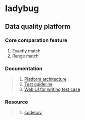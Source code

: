 # ladybug
## Data quality platform


### Core comparation feature
1. Exactly match
2. Range match

### Documentation
> 1. [Platform architecture](https://github.com/RuhuiCheng/ladybug/blob/master/doc/Platform.md "project structure")   
> 2. [Test guideline](https://github.com/RuhuiCheng/ladybug/blob/master/doc/TestGuideline.md "Test case guideline")   
> 3. [Web UI for writing test case](http://10.200.20.124/admin/taskcase/)

### Resource
> 1. [codecov](https://codecov.io/)